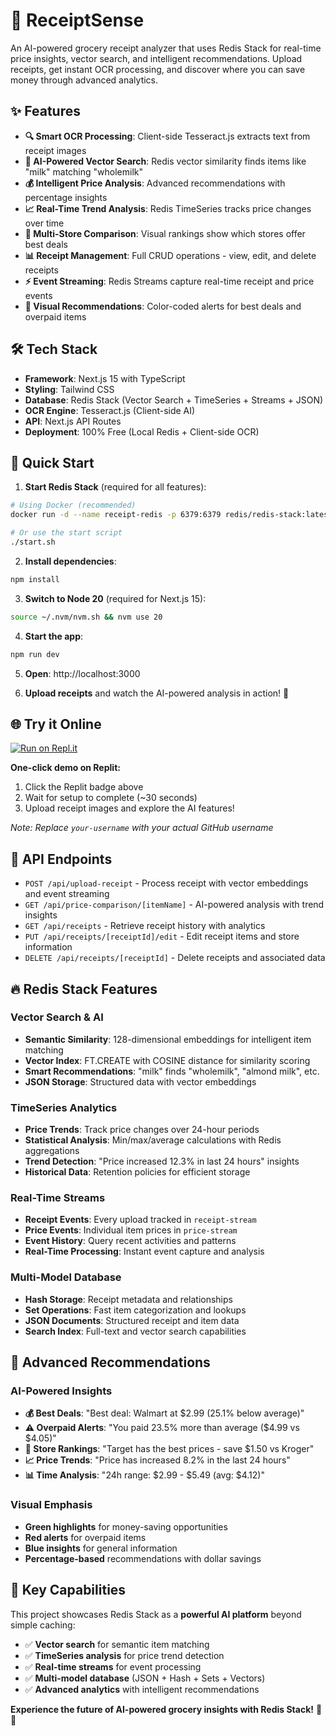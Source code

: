 # 🧾 ReceiptSense

An AI-powered grocery receipt analyzer that uses Redis Stack for real-time price insights, vector search, and intelligent recommendations. Upload receipts, get instant OCR processing, and discover where you can save money through advanced analytics.

## ✨ Features

- **🔍 Smart OCR Processing**: Client-side Tesseract.js extracts text from receipt images
- **🎯 AI-Powered Vector Search**: Redis vector similarity finds items like "milk" matching "wholemilk"
- **💰 Intelligent Price Analysis**: Advanced recommendations with percentage insights
- **📈 Real-Time Trend Analysis**: Redis TimeSeries tracks price changes over time
- **🏪 Multi-Store Comparison**: Visual rankings show which stores offer best deals
- **📊 Receipt Management**: Full CRUD operations - view, edit, and delete receipts
- **⚡ Event Streaming**: Redis Streams capture real-time receipt and price events
- **🎨 Visual Recommendations**: Color-coded alerts for best deals and overpaid items

## 🛠️ Tech Stack

- **Framework**: Next.js 15 with TypeScript
- **Styling**: Tailwind CSS  
- **Database**: Redis Stack (Vector Search + TimeSeries + Streams + JSON)
- **OCR Engine**: Tesseract.js (Client-side AI)
- **API**: Next.js API Routes
- **Deployment**: 100% Free (Local Redis + Client-side OCR)

## 🚀 Quick Start

1. **Start Redis Stack** (required for all features):
```bash
# Using Docker (recommended)
docker run -d --name receipt-redis -p 6379:6379 redis/redis-stack:latest

# Or use the start script
./start.sh
```

2. **Install dependencies**:
```bash
npm install
```

3. **Switch to Node 20** (required for Next.js 15):
```bash
source ~/.nvm/nvm.sh && nvm use 20
```

4. **Start the app**:
```bash
npm run dev
```

5. **Open**: http://localhost:3000

6. **Upload receipts** and watch the AI-powered analysis in action! 🎉

## 🌐 Try it Online

[![Run on Repl.it](https://replit.com/badge/github/your-username/receipt-insights)](https://replit.com/@your-username/receipt-insights)

**One-click demo on Replit:**
1. Click the Replit badge above
2. Wait for setup to complete (~30 seconds)
3. Upload receipt images and explore the AI features!

*Note: Replace `your-username` with your actual GitHub username*

## 🔌 API Endpoints

- `POST /api/upload-receipt` - Process receipt with vector embeddings and event streaming
- `GET /api/price-comparison/[itemName]` - AI-powered analysis with trend insights
- `GET /api/receipts` - Retrieve receipt history with analytics
- `PUT /api/receipts/[receiptId]/edit` - Edit receipt items and store information
- `DELETE /api/receipts/[receiptId]` - Delete receipts and associated data

## 🔥 Redis Stack Features

### Vector Search & AI
- **Semantic Similarity**: 128-dimensional embeddings for intelligent item matching
- **Vector Index**: FT.CREATE with COSINE distance for similarity scoring
- **Smart Recommendations**: "milk" finds "wholemilk", "almond milk", etc.
- **JSON Storage**: Structured data with vector embeddings

### TimeSeries Analytics
- **Price Trends**: Track price changes over 24-hour periods
- **Statistical Analysis**: Min/max/average calculations with Redis aggregations
- **Trend Detection**: "Price increased 12.3% in last 24 hours" insights
- **Historical Data**: Retention policies for efficient storage

### Real-Time Streams
- **Receipt Events**: Every upload tracked in `receipt-stream`
- **Price Events**: Individual item prices in `price-stream`
- **Event History**: Query recent activities and patterns
- **Real-Time Processing**: Instant event capture and analysis

### Multi-Model Database
- **Hash Storage**: Receipt metadata and relationships
- **Set Operations**: Fast item categorization and lookups
- **JSON Documents**: Structured receipt and item data
- **Search Index**: Full-text and vector search capabilities

## 🎯 Advanced Recommendations

### AI-Powered Insights
- **💰 Best Deals**: "Best deal: Walmart at $2.99 (25.1% below average)"
- **⚠️ Overpaid Alerts**: "You paid 23.5% more than average ($4.99 vs $4.05)"
- **🏪 Store Rankings**: "Target has the best prices - save $1.50 vs Kroger"
- **📈 Price Trends**: "Price has increased 8.2% in the last 24 hours"
- **📊 Time Analysis**: "24h range: $2.99 - $5.49 (avg: $4.12)"

### Visual Emphasis
- **Green highlights** for money-saving opportunities
- **Red alerts** for overpaid items
- **Blue insights** for general information
- **Percentage-based** recommendations with dollar savings

## 🎯 Key Capabilities

This project showcases Redis Stack as a **powerful AI platform** beyond simple caching:
- ✅ **Vector search** for semantic item matching
- ✅ **TimeSeries analysis** for price trend detection
- ✅ **Real-time streams** for event processing
- ✅ **Multi-model database** (JSON + Hash + Sets + Vectors)
- ✅ **Advanced analytics** with intelligent recommendations

**Experience the future of AI-powered grocery insights with Redis Stack!** 🛒✨
